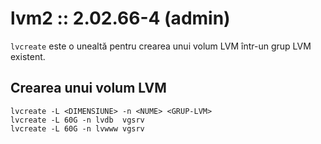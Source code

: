 lvm2 :: 2.02.66-4 (admin)
=========================

`lvcreate` este o unealtă pentru crearea unui volum LVM într-un grup LVM existent.


Crearea unui volum LVM
----------------------

    lvcreate -L <DIMENSIUNE> -n <NUME> <GRUP-LVM>
    lvcreate -L 60G -n lvdb  vgsrv
    lvcreate -L 60G -n lvwww vgsrv
